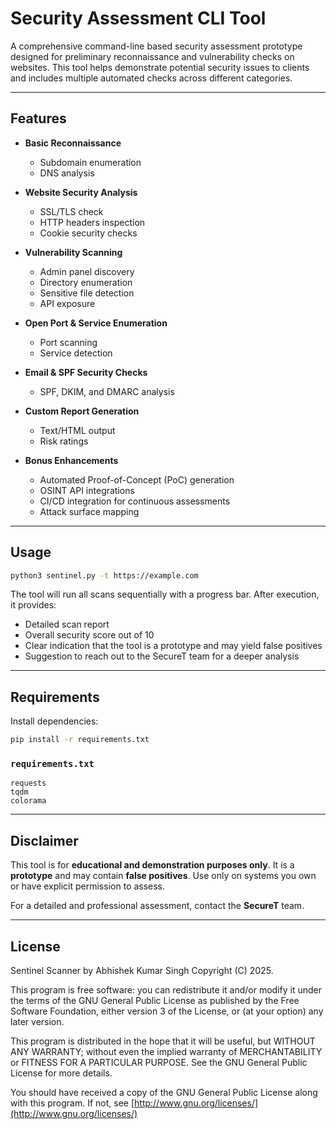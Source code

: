 # Security Assessment CLI Tool

A comprehensive command-line based security assessment prototype designed for preliminary reconnaissance and vulnerability checks on websites. This tool helps demonstrate potential security issues to clients and includes multiple automated checks across different categories.

---

## Features

- **Basic Reconnaissance**

  - Subdomain enumeration
  - DNS analysis

- **Website Security Analysis**

  - SSL/TLS check
  - HTTP headers inspection
  - Cookie security checks

- **Vulnerability Scanning**

  - Admin panel discovery
  - Directory enumeration
  - Sensitive file detection
  - API exposure

- **Open Port & Service Enumeration**

  - Port scanning
  - Service detection

- **Email & SPF Security Checks**

  - SPF, DKIM, and DMARC analysis

- **Custom Report Generation**

  - Text/HTML output
  - Risk ratings

- **Bonus Enhancements**

  - Automated Proof-of-Concept (PoC) generation
  - OSINT API integrations
  - CI/CD integration for continuous assessments
  - Attack surface mapping

---

## Usage

```bash
python3 sentinel.py -t https://example.com
```

The tool will run all scans sequentially with a progress bar. After execution, it provides:

- Detailed scan report
- Overall security score out of 10
- Clear indication that the tool is a prototype and may yield false positives
- Suggestion to reach out to the SecureT team for a deeper analysis

---

## Requirements

Install dependencies:

```bash
pip install -r requirements.txt
```

### `requirements.txt`

```
requests
tqdm
colorama
```

---

## Disclaimer

This tool is for **educational and demonstration purposes only**. It is a **prototype** and may contain **false positives**. Use only on systems you own or have explicit permission to assess.

For a detailed and professional assessment, contact the **SecureT** team.

---

## License

Sentinel Scanner by Abhishek Kumar Singh Copyright (C) 2025.



This program is free software: you can redistribute it and/or modify it under the terms of the GNU General Public License as published by the Free Software Foundation, either version 3 of the License, or (at your option) any later version.



This program is distributed in the hope that it will be useful, but WITHOUT ANY WARRANTY; without even the implied warranty of MERCHANTABILITY or FITNESS FOR A PARTICULAR PURPOSE. See the GNU General Public License for more details.



You should have received a copy of the GNU General Public License along with this program. If not, see [http://www.gnu.org/licenses/](http://www.gnu.org/licenses/)

